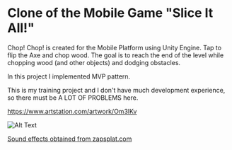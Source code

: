 # Clone of the Mobile Game "Slice It All!"
Chop! Chop! is created for the Mobile Platform using Unity Engine. Tap to flip the Axe and chop wood. The goal is to reach the end of the level while chopping wood (and other objects) and dodging obstacles.

In this project I implemented MVP pattern.

This is my training project and I don't have much development experience, so there must be A LOT OF PROBLEMS here.

https://www.artstation.com/artwork/Om3lKv

![Alt Text](Assets/Demonstration/GifCreative.gif)

[Sound effects obtained from zapsplat.com](https://www.zapsplat.com)

